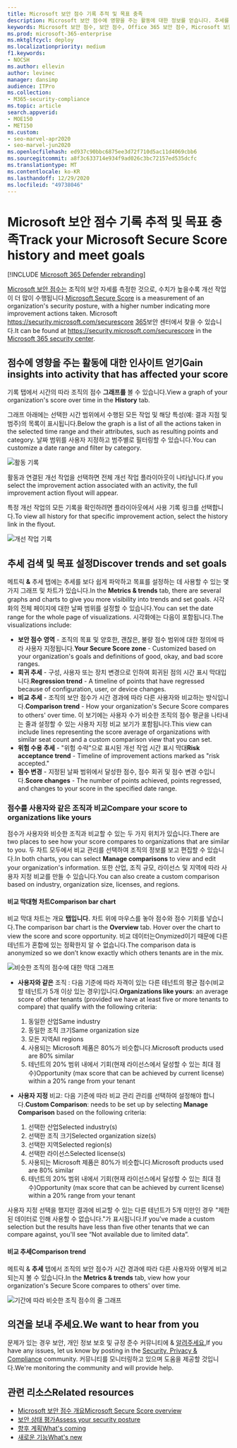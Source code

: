 ```yaml
---
title: Microsoft 보안 점수 기록 추적 및 목표 충족
description: Microsoft 보안 점수에 영향을 주는 활동에 대한 정보를 얻습니다. 추세를 검색하고 목표를 설정하세요.
keywords: Microsoft 보안 점수, 보안 점수, Office 365 보안 점수, Microsoft 보안 점수, Microsoft 365 보안 센터, 개선 작업
ms.prod: microsoft-365-enterprise
ms.mktglfcycl: deploy
ms.localizationpriority: medium
f1.keywords:
- NOCSH
ms.author: ellevin
author: levinec
manager: dansimp
audience: ITPro
ms.collection:
- M365-security-compliance
ms.topic: article
search.appverid:
- MOE150
- MET150
ms.custom:
- seo-marvel-apr2020
- seo-marvel-jun2020
ms.openlocfilehash: ed937c90bbc6875ee3d72f710d5ac11d4069cbb6
ms.sourcegitcommit: a8f3c633714e934f9ad026c3bc72157ed535dcfc
ms.translationtype: MT
ms.contentlocale: ko-KR
ms.lasthandoff: 12/29/2020
ms.locfileid: "49738046"
---
```

# <a name="track-your-microsoft-secure-score-history-and-meet-goals"></a><span data-ttu-id="29770-105">Microsoft 보안 점수 기록 추적 및 목표 충족</span><span class="sxs-lookup"><span data-stu-id="29770-105">Track your Microsoft Secure Score history and meet goals</span></span>

[!INCLUDE [Microsoft 365 Defender rebranding](../includes/microsoft-defender.md)]

<span data-ttu-id="29770-106">[Microsoft 보안 점수는](microsoft-secure-score.md) 조직의 보안 자세를 측정한 것으로, 수치가 높을수록 개선 작업이 더 많이 수행됩니다.</span><span class="sxs-lookup"><span data-stu-id="29770-106">[Microsoft Secure Score](microsoft-secure-score.md) is a measurement of an organization's security posture, with a higher number indicating more improvement actions taken.</span></span> <span data-ttu-id="29770-107">Microsoft https://security.microsoft.com/securescore [365](overview-security-center.md)보안 센터에서 찾을 수 있습니다.</span><span class="sxs-lookup"><span data-stu-id="29770-107">It can be found at https://security.microsoft.com/securescore in the [Microsoft 365 security center](overview-security-center.md).</span></span>

## <a name="gain-insights-into-activity-that-has-affected-your-score"></a><span data-ttu-id="29770-108">점수에 영향을 주는 활동에 대한 인사이트 얻기</span><span class="sxs-lookup"><span data-stu-id="29770-108">Gain insights into activity that has affected your score</span></span>

<span data-ttu-id="29770-109">기록 탭에서 시간의 따라 조직의 점수 **그래프를** 볼 수 있습니다.</span><span class="sxs-lookup"><span data-stu-id="29770-109">View a graph of your organization's score over time in the **History** tab.</span></span>

<span data-ttu-id="29770-110">그래프 아래에는 선택한 시간 범위에서 수행된 모든 작업 및 해당 특성(예: 결과 지점 및 범주)의 목록이 표시됩니다.</span><span class="sxs-lookup"><span data-stu-id="29770-110">Below the graph is a list of all the actions taken in the selected time range and their attributes, such as resulting points and category.</span></span> <span data-ttu-id="29770-111">날짜 범위를 사용자 지정하고 범주별로 필터링할 수 있습니다.</span><span class="sxs-lookup"><span data-stu-id="29770-111">You can customize a date range and filter by category.</span></span>

![활동 기록](../../media/secure-score/secure-score-history-activity.png)

<span data-ttu-id="29770-113">활동과 연결된 개선 작업을 선택하면 전체 개선 작업 플라이아웃이 나타납니다.</span><span class="sxs-lookup"><span data-stu-id="29770-113">If you select the improvement action associated with an activity, the full improvement action flyout will appear.</span></span>

<span data-ttu-id="29770-114">특정 개선 작업의 모든 기록을 확인하려면 플라이아웃에서 사용 기록 링크를 선택합니다.</span><span class="sxs-lookup"><span data-stu-id="29770-114">To view all history for that specific improvement action, select the history link in the flyout.</span></span>

![개선 작업 기록](../../media/secure-score/secure-score-history-flyout.png)

## <a name="discover-trends-and-set-goals"></a><span data-ttu-id="29770-116">추세 검색 및 목표 설정</span><span class="sxs-lookup"><span data-stu-id="29770-116">Discover trends and set goals</span></span>

<span data-ttu-id="29770-117">메트릭 **&** 추세 탭에는 추세를 보다 쉽게 파악하고 목표를 설정하는 데 사용할 수 있는 몇 가지 그래프 및 차트가 있습니다.</span><span class="sxs-lookup"><span data-stu-id="29770-117">In the **Metrics & trends** tab, there are several graphs and charts to give you more visibility into trends and set goals.</span></span> <span data-ttu-id="29770-118">시각화의 전체 페이지에 대한 날짜 범위를 설정할 수 있습니다.</span><span class="sxs-lookup"><span data-stu-id="29770-118">You can set the date range for the whole page of visualizations.</span></span> <span data-ttu-id="29770-119">시각화에는 다음이 포함됩니다.</span><span class="sxs-lookup"><span data-stu-id="29770-119">The visualizations include:</span></span>

* <span data-ttu-id="29770-120">**보안 점수 영역** - 조직의 목표 및 양호한, 괜찮은, 불량 점수 범위에 대한 정의에 따라 사용자 지정됩니다.</span><span class="sxs-lookup"><span data-stu-id="29770-120">**Your Secure Score zone** - Customized based on your organization's goals and definitions of good, okay, and bad score ranges.</span></span>
* <span data-ttu-id="29770-121">**회귀 추세** - 구성, 사용자 또는 장치 변경으로 인하여 회귀된 점의 시간 표시 막대입니다.</span><span class="sxs-lookup"><span data-stu-id="29770-121">**Regression trend** - A timeline of points that have regressed because of configuration, user, or device changes.</span></span>  
* <span data-ttu-id="29770-122">**비교 추세** - 조직의 보안 점수가 시간 경과에 따라 다른 사용자와 비교하는 방식입니다.</span><span class="sxs-lookup"><span data-stu-id="29770-122">**Comparison trend** - How your organization's Secure Score compares to others' over time.</span></span> <span data-ttu-id="29770-123">이 보기에는 사용자 수가 비슷한 조직의 점수 평균을 나타내는 줄과 설정할 수 있는 사용자 지정 비교 보기가 포함됩니다.</span><span class="sxs-lookup"><span data-stu-id="29770-123">This view can include lines representing the score average of organizations with similar seat count and a custom comparison view that you can set.</span></span>
* <span data-ttu-id="29770-124">**위험 수용 추세** - "위험 수락"으로 표시된 개선 작업 시간 표시 막대</span><span class="sxs-lookup"><span data-stu-id="29770-124">**Risk acceptance trend** - Timeline of improvement actions marked as "risk accepted."</span></span>
* <span data-ttu-id="29770-125">**점수 변경** - 지정된 날짜 범위에서 달성한 점수, 점수 회귀 및 점수 변경 수입니다.</span><span class="sxs-lookup"><span data-stu-id="29770-125">**Score changes** - The number of points achieved, points regressed, and changes to your score in the specified date range.</span></span>

### <a name="compare-your-score-to-organizations-like-yours"></a><span data-ttu-id="29770-126">점수를 사용자와 같은 조직과 비교</span><span class="sxs-lookup"><span data-stu-id="29770-126">Compare your score to organizations like yours</span></span>

<span data-ttu-id="29770-127">점수가 사용자와 비슷한 조직과 비교할 수 있는 두 가지 위치가 있습니다.</span><span class="sxs-lookup"><span data-stu-id="29770-127">There are two places to see how your score compares to organizations that are similar to you.</span></span> <span data-ttu-id="29770-128">두 차트 모두에서 비교  관리를 선택하여 조직의 정보를 보고 편집할 수 있습니다.</span><span class="sxs-lookup"><span data-stu-id="29770-128">In both charts, you can select **Manage comparisons** to view and edit your organization's information.</span></span> <span data-ttu-id="29770-129">또한 산업, 조직 규모, 라이선스 및 지역에 따라 사용자 지정 비교를 만들 수 있습니다.</span><span class="sxs-lookup"><span data-stu-id="29770-129">You can also create a custom comparison based on industry, organization size, licenses, and regions.</span></span>

#### <a name="comparison-bar-chart"></a><span data-ttu-id="29770-130">비교 막대형 차트</span><span class="sxs-lookup"><span data-stu-id="29770-130">Comparison bar chart</span></span>

<span data-ttu-id="29770-131">비교 막대 차트는 개요 **탭입니다.** 차트 위에 마우스를 놓아 점수와 점수 기회를 넣습니다.</span><span class="sxs-lookup"><span data-stu-id="29770-131">The comparison bar chart is the **Overview** tab. Hover over the chart to view the score and score opportunity.</span></span> <span data-ttu-id="29770-132">비교 데이터는Onymized이기 때문에 다른 테넌트가 혼합에 있는 정확한지 알 수 없습니다.</span><span class="sxs-lookup"><span data-stu-id="29770-132">The comparison data is anonymized so we don’t know exactly which others tenants are in the mix.</span></span>

![비슷한 조직의 점수에 대한 막대 그래프](../../media/secure-score/secure-score-comparison-bar.png)

- <span data-ttu-id="29770-134">**사용자와 같은** 조직 : 다음 기준에 따라 자격이 있는 다른 테넌트의 평균 점수(비교할 테넌트가 5개 이상 있는 경우)입니다.</span><span class="sxs-lookup"><span data-stu-id="29770-134">**Organizations like yours**: an average score of other tenants (provided we have at least five or more tenants to compare) that qualify with the following criteria:</span></span>
    1. <span data-ttu-id="29770-135">동일한 산업</span><span class="sxs-lookup"><span data-stu-id="29770-135">Same industry</span></span>
    2. <span data-ttu-id="29770-136">동일한 조직 크기</span><span class="sxs-lookup"><span data-stu-id="29770-136">Same organization size</span></span>
    3. <span data-ttu-id="29770-137">모든 지역</span><span class="sxs-lookup"><span data-stu-id="29770-137">All regions</span></span>
    4. <span data-ttu-id="29770-138">사용되는 Microsoft 제품은 80%가 비슷합니다.</span><span class="sxs-lookup"><span data-stu-id="29770-138">Microsoft products used are 80% similar</span></span>
    5. <span data-ttu-id="29770-139">테넌트의 20% 범위 내에서 기회(현재 라이선스에서 달성할 수 있는 최대 점수)</span><span class="sxs-lookup"><span data-stu-id="29770-139">Opportunity (max score that can be achieved by current license) within a 20% range from your tenant</span></span>

- <span data-ttu-id="29770-140">**사용자 지정** 비교: 다음 기준에  따라 비교 관리 관리를 선택하여 설정해야 합니다.</span><span class="sxs-lookup"><span data-stu-id="29770-140">**Custom Comparison**: needs to be set up by selecting **Manage Comparison** based on the following criteria:</span></span>
    1. <span data-ttu-id="29770-141">선택한 산업</span><span class="sxs-lookup"><span data-stu-id="29770-141">Selected industry(s)</span></span>
    2. <span data-ttu-id="29770-142">선택한 조직 크기</span><span class="sxs-lookup"><span data-stu-id="29770-142">Selected organization size(s)</span></span>
    3. <span data-ttu-id="29770-143">선택한 지역</span><span class="sxs-lookup"><span data-stu-id="29770-143">Selected region(s)</span></span>
    4. <span data-ttu-id="29770-144">선택한 라이선스</span><span class="sxs-lookup"><span data-stu-id="29770-144">Selected license(s)</span></span>
    5. <span data-ttu-id="29770-145">사용되는 Microsoft 제품은 80%가 비슷합니다.</span><span class="sxs-lookup"><span data-stu-id="29770-145">Microsoft products used are 80% similar</span></span>
    6. <span data-ttu-id="29770-146">테넌트의 20% 범위 내에서 기회(현재 라이선스에서 달성할 수 있는 최대 점수)</span><span class="sxs-lookup"><span data-stu-id="29770-146">Opportunity (max score that can be achieved by current license) within a 20% range from your tenant</span></span>

<span data-ttu-id="29770-147">사용자 지정 선택을 했지만 결과에 비교할 수 있는 다른 테넌트가 5개 미만인 경우 "제한된 데이터로 인해 사용할 수 없습니다."가 표시됩니다.</span><span class="sxs-lookup"><span data-stu-id="29770-147">If you've made a custom selection but the results have less than five other tenants that we can compare against, you'll see “Not available due to limited data”.</span></span>

#### <a name="comparison-trend"></a><span data-ttu-id="29770-148">비교 추세</span><span class="sxs-lookup"><span data-stu-id="29770-148">Comparison trend</span></span>

<span data-ttu-id="29770-149">메트릭 & **추세** 탭에서 조직의 보안 점수가 시간 경과에 따라 다른 사용자와 어떻게 비교되는지 볼 수 있습니다.</span><span class="sxs-lookup"><span data-stu-id="29770-149">In the **Metrics & trends** tab, view how your organization's Secure Score compares to others' over time.</span></span>

![기간에 따라 비슷한 조직 점수의 줄 그래프](../../media/secure-score/secure-score-comparison-trend.png)

## <a name="we-want-to-hear-from-you"></a><span data-ttu-id="29770-151">의견을 보내 주세요.</span><span class="sxs-lookup"><span data-stu-id="29770-151">We want to hear from you</span></span>

<span data-ttu-id="29770-152">문제가 있는 경우 보안, 개인 정보 보호 및 규정 준수 커뮤니티에 & [알려주세요.](https://techcommunity.microsoft.com/t5/Security-Privacy-Compliance/bd-p/security_privacy)</span><span class="sxs-lookup"><span data-stu-id="29770-152">If you have any issues, let us know by posting in the [Security, Privacy & Compliance](https://techcommunity.microsoft.com/t5/Security-Privacy-Compliance/bd-p/security_privacy) community.</span></span> <span data-ttu-id="29770-153">커뮤니티를 모니터링하고 있으며 도움을 제공할 것입니다.</span><span class="sxs-lookup"><span data-stu-id="29770-153">We're monitoring the community and will provide help.</span></span>

## <a name="related-resources"></a><span data-ttu-id="29770-154">관련 리소스</span><span class="sxs-lookup"><span data-stu-id="29770-154">Related resources</span></span>

- [<span data-ttu-id="29770-155">Microsoft 보안 점수 개요</span><span class="sxs-lookup"><span data-stu-id="29770-155">Microsoft Secure Score overview</span></span>](microsoft-secure-score.md)
- [<span data-ttu-id="29770-156">보안 상태 평가</span><span class="sxs-lookup"><span data-stu-id="29770-156">Assess your security posture</span></span>](microsoft-secure-score-improvement-actions.md)
- [<span data-ttu-id="29770-157">향후 계획</span><span class="sxs-lookup"><span data-stu-id="29770-157">What's coming</span></span>](microsoft-secure-score-whats-coming.md)
- [<span data-ttu-id="29770-158">새로운 기능</span><span class="sxs-lookup"><span data-stu-id="29770-158">What's new</span></span>](microsoft-secure-score-whats-new.md)
